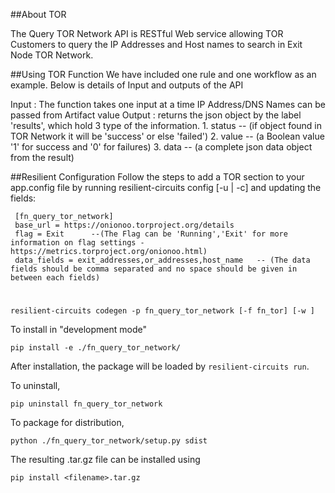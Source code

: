 ##About TOR  
 
The Query TOR Network API is RESTful Web service allowing TOR Customers to query the IP Addresses and Host names to search in Exit Node TOR Network.

##Using TOR Function
 We have included one rule and one workflow as an example.
Below is details of Input and outputs of the API

Input : The function takes one input at a time IP Address/DNS Names can be passed from Artifact value
Output : returns the json object by the label 'results', which hold 3 type of the information.
        1. status -- (if object found in TOR Network it will be 'success' or else 'failed')
        2. value  -- (a Boolean value '1' for success and '0' for failures)
        3. data   -- (a complete json data object from the result)
      
##Resilient Configuration
Follow the steps to add a TOR section to your app.config file by running resilient-circuits config [-u | -c] and updating the fields:

     [fn_query_tor_network]
     base_url = https://onionoo.torproject.org/details
     flag = Exit      --(The Flag can be 'Running','Exit' for more information on flag settings - https://metrics.torproject.org/onionoo.html)
     data_fields = exit_addresses,or_addresses,host_name   -- (The data fields should be comma separated and no space should be given in between each fields)
  
#
    resilient-circuits codegen -p fn_query_tor_network [-f fn_tor] [-w ]




To install in "development mode"

    pip install -e ./fn_query_tor_network/

After installation, the package will be loaded by `resilient-circuits run`.


To uninstall,

    pip uninstall fn_query_tor_network


To package for distribution,

    python ./fn_query_tor_network/setup.py sdist

The resulting .tar.gz file can be installed using

    pip install <filename>.tar.gz
